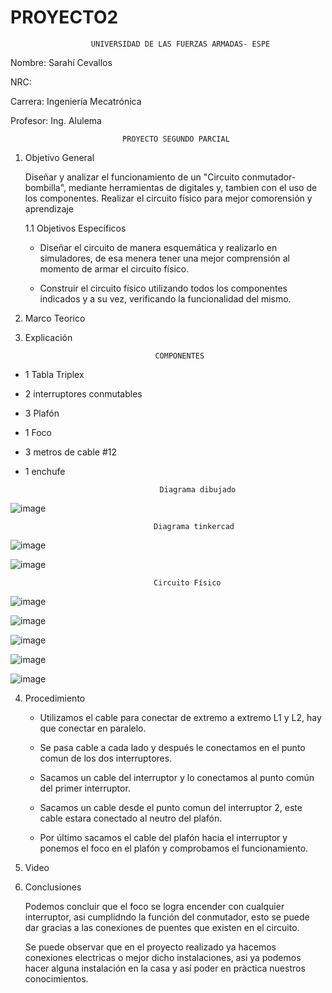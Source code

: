 # PROYECTO2

                      UNIVERSIDAD DE LAS FUERZAS ARMADAS- ESPE

Nombre: Sarahí Cevallos
 
NRC: 

Carrera: Ingeniería Mecatrónica 

Profesor: Ing. Alulema

                             PROYECTO SEGUNDO PARCIAL 

1. Objetivo General

    Diseñar y analizar el funcionamiento de un "Circuito conmutador-bombilla", mediante herramientas de digitales y, tambien con el uso de los componentes. Realizar el circuito físico para mejor comorensión y aprendizaje

    1.1 Objetivos Específicos 

    - Diseñar el circuito de manera esquemática y realizarlo en simuladores, de esa menera tener una mejor comprensión al momento de armar el circuito físico.

    - Construir el circuito físico utilizando todos los componentes indicados y a su vez, verificando la funcionalidad del mismo.

2. Marco Teorico 

3. Explicación 

                                    COMPONENTES 

- 1 Tabla Triplex

- 2 interruptores conmutables

- 3 Plafón

- 1 Foco

- 3 metros de cable #12

- 1 enchufe 

                                    Diagrama dibujado 

![image](https://user-images.githubusercontent.com/116834366/213602570-d8cb12a1-af3b-4d4c-9f80-4868aa5e1c36.png)

                                    Diagrama tinkercad

![image](https://user-images.githubusercontent.com/116834366/213602601-4e1a60fb-dfd5-45b6-b467-6b88b0e20ddf.png)

![image](https://user-images.githubusercontent.com/116834366/213602623-34c3b366-0a12-41b6-9a6b-28106473b49f.png)

                                    
                                    Circuito Físico

![image](https://user-images.githubusercontent.com/116834366/213602646-6e3225b8-b52a-4921-8cdc-fad0be69a320.png)

![image](https://user-images.githubusercontent.com/116834366/213602703-b92e7dd0-1f14-4537-bdc2-691ebfbabc1f.png)

![image](https://user-images.githubusercontent.com/116834366/213602725-8d86bc9a-35a1-4c96-b5e7-9990bf930e0f.png)

![image](https://user-images.githubusercontent.com/116834366/213602742-b8fe1712-03ed-42e1-8aa6-192b37459493.png)

![image](https://user-images.githubusercontent.com/116834366/213602755-607f6afc-5047-4408-aa42-75b040d83684.png)

4. Procedimiento 

    - Utilizamos el cable para conectar de extremo a extremo L1 y L2, hay que conectar en paralelo.

    - Se pasa cable a cada lado y después le conectamos en el punto comun de los dos interruptores.

    - Sacamos un cable del interruptor y lo conectamos al punto común del primer interruptor.

    - Sacamos un cable desde el punto comun del interruptor 2, este cable estara conectado al neutro del plafón.

    - Por último sacamos el cable del plafón hacia el interruptor y ponemos el foco en el plafón y comprobamos el funcionamiento.

5. Video

6. Conclusiones 
    
    Podemos concluir que el foco se logra encender con cualquier interruptor, asi cumplidndo la función del conmutador, esto se puede dar gracias a las conexiones de puentes que existen en el circuito.

    Se puede observar que en el proyecto realizado ya hacemos conexiones electricas o mejor dicho instalaciones, asi ya podemos hacer alguna instalación en la casa y así poder en pràctica nuestros conocimientos.
